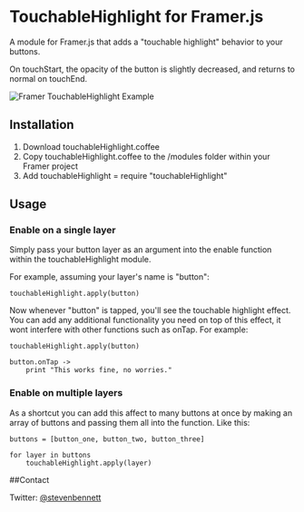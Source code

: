 # TouchableHighlight for Framer.js

A module for Framer.js that adds a "touchable highlight" behavior to your buttons.

On touchStart, the opacity of the button is slightly decreased, and returns to normal on touchEnd.

![Framer TouchableHighlight Example](https://github.com/stevenbennett/framer-touchableHighlight/touchableHighlight_example.png)

## Installation

1. Download touchableHighlight.coffee
2. Copy touchableHighlight.coffee to the /modules folder within your Framer project
3. Add touchableHighlight = require "touchableHighlight"


## Usage

### Enable on a single layer
Simply pass your button layer as an argument into the enable function within the touchableHighlight module.

For example, assuming your layer's name is "button":

	touchableHighlight.apply(button) 

Now whenever "button" is tapped, you'll see the touchable highlight effect. You can add any additional functionality you need on top of this effect, it wont interfere with other functions such as onTap. For example:
	
	touchableHighlight.apply(button) 

	button.onTap ->
		print "This works fine, no worries."
	

### Enable on multiple layers

As a shortcut you can add this affect to many buttons at once by making an array of buttons and passing them all into the function. Like this:

	buttons = [button_one, button_two, button_three]

	for layer in buttons
		touchableHighlight.apply(layer)


##Contact

Twitter: [@stevenbennett](http://twitter.com/stevenbennett)
